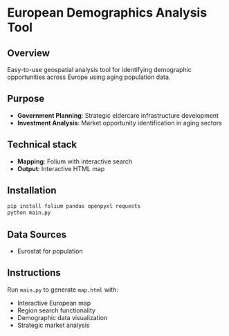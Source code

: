 # European Demographics Analysis Tool

## Overview

Easy-to-use geospatial analysis tool for identifying demographic opportunities across Europe using aging population data.

## Purpose

- **Government Planning**: Strategic eldercare infrastructure development
- **Investment Analysis**: Market opportunity identification in aging sectors

## Technical stack

- **Mapping**: Folium with interactive search
- **Output**: Interactive HTML map

## Installation

```bash
pip install folium pandas openpyxl requests
python main.py
```

## Data Sources

- Eurostat for population

## Instructions

Run `main.py` to generate `map.html` with:
- Interactive European map
- Region search functionality
- Demographic data visualization
- Strategic market analysis
